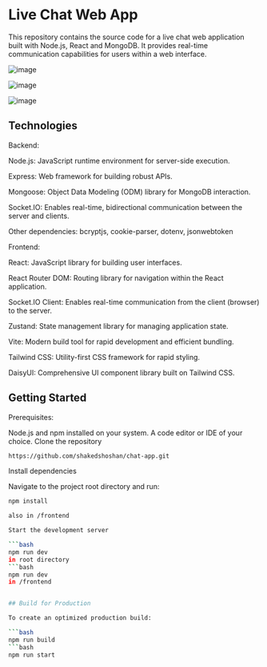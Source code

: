 # Live Chat Web App

This repository contains the source code for a live chat web application built with Node.js, React and MongoDB. It provides real-time communication capabilities for users within a web interface.

![image](https://github.com/user-attachments/assets/4c07ff8c-b433-4f17-a4e0-d1328f919cd8)

![image](https://github.com/user-attachments/assets/2694ff4d-f801-461a-a570-76ffda9d3c25)

![image](https://github.com/user-attachments/assets/a4ce4374-4862-47e4-8ef8-9d83a2d6cb18)


## Technologies

Backend:

Node.js: JavaScript runtime environment for server-side execution.

Express: Web framework for building robust APIs.

Mongoose: Object Data Modeling (ODM) library for MongoDB interaction.

Socket.IO: Enables real-time, bidirectional communication between the server and clients.

Other dependencies: bcryptjs, cookie-parser, dotenv, jsonwebtoken



Frontend:

React: JavaScript library for building user interfaces.

React Router DOM: Routing library for navigation within the React application.

Socket.IO Client: Enables real-time communication from the client (browser) to the server.

Zustand: State management library for managing application state.

Vite: Modern build tool for rapid development and efficient bundling.

Tailwind CSS: Utility-first CSS framework for rapid styling.

DaisyUI: Comprehensive UI component library built on Tailwind CSS.


## Getting Started

Prerequisites:

Node.js and npm installed on your system.
A code editor or IDE of your choice.
Clone the repository

```bash
https://github.com/shakedshoshan/chat-app.git
```


Install dependencies

Navigate to the project root directory and run:

```bash
npm install

also in /frontend 

Start the development server

```bash
npm run dev
in root directory
```bash
npm run dev
in /frontend


## Build for Production

To create an optimized production build:

```bash
npm run build 
```bash
npm run start

